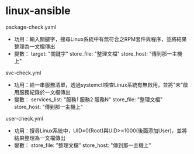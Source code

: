 # linux-ansible
package-check.yaml
- 功用：輸入關鍵字，搜尋Linux系統中有無符合之RPM套件與程序，並將結果整理為一文檔傳出
- 變數：
    target: "關鍵字"
    store_file: "整理文檔"
    store_host: "傳到那一主機上"

svc-check.yml
- 功用：給一串服務清單，透過systemctl檢查Linux系統有無啟用，並將"未"啟用服務紀錄於一文檔傳出
- 變數：
    services_list: "服務1 服務2 服務N"
    store_file: "整理文檔"
    store_host: "傳到那一主機上"

user-check.yml
- 功用：搜尋Linux系統中，UID=0(Root)與UID>=1000(後面添加User)，並將結果整理為一文檔傳出
- 變數：
    store_file: "整理文檔"
    store_host: "傳到那一主機上"
